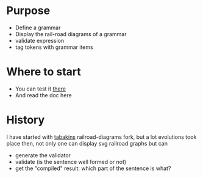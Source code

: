 # Purpose

- Define a grammar
- Display the rail-road diagrams of a grammar
- validate expression
- tag tokens with grammar items

# Where to start

- You can test it [there](https://rawgit.com/gbrault/railroad-diagrams/gh-pages/live/live.html)
- And read the doc here

# History

I have started with [tabakins](https://github.com/tabatkins/railroad-diagrams) railroad-diagrams fork, but a lot evolutions took place then, not only one can display svg railroad graphs but can 

- generate the validator
- validate (is the sentence well formed or not)
- get the "compiled" result: which part of the sentence is what?
